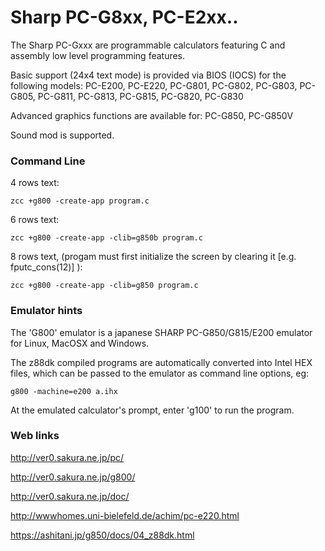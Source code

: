 #  Sharp PC-G8xx, PC-E2xx..

The Sharp PC-Gxxx are programmable calculators featuring C and assembly low level programming features.

Basic support (24x4 text mode) is provided via BIOS (IOCS) for the following models:
PC-E200, PC-E220, PC-G801, PC-G802, PC-G803, PC-G805, PC-G811, PC-G813, PC-G815, PC-G820, PC-G830

Advanced graphics functions are available for:
PC-G850, PC-G850V

Sound mod is supported.


### Command Line

4 rows text:

    zcc +g800 -create-app program.c


6 rows text:

    zcc +g800 -create-app -clib=g850b program.c


8 rows text, (progam must first initialize the screen by clearing it [e.g. fputc_cons(12)] ):

    zcc +g800 -create-app -clib=g850 program.c



### Emulator hints

The 'G800' emulator is a japanese SHARP PC-G850/G815/E200 emulator for Linux, MacOSX and Windows.

The z88dk compiled programs are automatically converted into Intel HEX files, which can be passed to the emulator as command line options, eg:

    g800 -machine=e200 a.ihx

At the emulated calculator's prompt, enter  'g100'  to run the program.


### Web links

http://ver0.sakura.ne.jp/pc/

http://ver0.sakura.ne.jp/g800/

http://ver0.sakura.ne.jp/doc/

http://wwwhomes.uni-bielefeld.de/achim/pc-e220.html

https://ashitani.jp/g850/docs/04_z88dk.html


